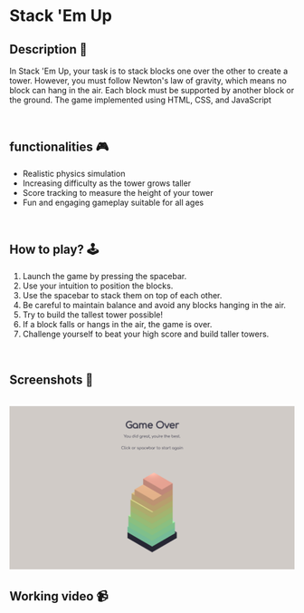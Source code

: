 # **Stack 'Em Up** 




## **Description 📃**
<!-- add your game description here  -->
In Stack 'Em Up, your task is to stack blocks one over the other to create a tower. However, you must follow Newton's law of gravity, which means no block 
can hang in the air. Each block must be supported by another block or the ground. The game implemented using HTML, CSS, and JavaScript

<br>

## **functionalities 🎮**
<!-- add functionalities over here -->
- Realistic physics simulation
- Increasing difficulty as the tower grows taller
- Score tracking to measure the height of your tower
- Fun and engaging gameplay suitable for all ages
<br>

## **How to play? 🕹️**
<!-- add the steps how to play games -->
1. Launch the game by pressing the spacebar.
2. Use your intuition to position the blocks. 
3. Use the spacebar to stack them on top of each other.
4. Be careful to maintain balance and avoid any blocks hanging in the air.
5. Try to build the tallest tower possible!
6. If a block falls or hangs in the air, the game is over.
7. Challenge yourself to beat your high score and build taller towers.

<br>

## **Screenshots 📸**

<br>
<!-- add your screenshots like this -->
<!-- ![image](url) -->

<img src="Screenshots/Stack_Em_Up.png" alt="Game Screenshot">

<br>

## **Working video 📹**
<!-- add your working video over here -->
